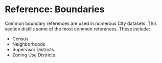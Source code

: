 # Reference: Boundaries

Common boundary references are used in numerous City datasets. This section distills some of the most common references. These include:

* Census
* Neighborhoods
* Supervisor Districts
* Zoning Use Districts





